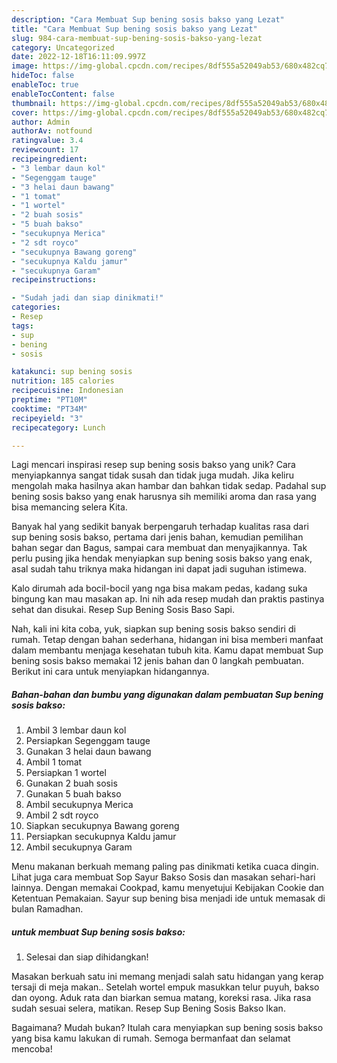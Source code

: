 ```yaml
---
description: "Cara Membuat Sup bening sosis bakso yang Lezat"
title: "Cara Membuat Sup bening sosis bakso yang Lezat"
slug: 984-cara-membuat-sup-bening-sosis-bakso-yang-lezat
category: Uncategorized
date: 2022-12-18T16:11:09.997Z
image: https://img-global.cpcdn.com/recipes/8df555a52049ab53/680x482cq70/sup-bening-sosis-bakso-foto-resep-utama.jpg
hideToc: false
enableToc: true
enableTocContent: false
thumbnail: https://img-global.cpcdn.com/recipes/8df555a52049ab53/680x482cq70/sup-bening-sosis-bakso-foto-resep-utama.jpg
cover: https://img-global.cpcdn.com/recipes/8df555a52049ab53/680x482cq70/sup-bening-sosis-bakso-foto-resep-utama.jpg
author: Admin
authorAv: notfound
ratingvalue: 3.4
reviewcount: 17
recipeingredient:
- "3 lembar daun kol"
- "Segenggam tauge"
- "3 helai daun bawang"
- "1 tomat"
- "1 wortel"
- "2 buah sosis"
- "5 buah bakso"
- "secukupnya Merica"
- "2 sdt royco"
- "secukupnya Bawang goreng"
- "secukupnya Kaldu jamur"
- "secukupnya Garam"
recipeinstructions:

- "Sudah jadi dan siap dinikmati!"
categories:
- Resep
tags:
- sup
- bening
- sosis

katakunci: sup bening sosis 
nutrition: 185 calories
recipecuisine: Indonesian
preptime: "PT10M"
cooktime: "PT34M"
recipeyield: "3"
recipecategory: Lunch

---
```





Lagi mencari inspirasi resep sup bening sosis bakso yang unik? Cara menyiapkannya sangat tidak susah dan tidak juga mudah. Jika keliru mengolah maka hasilnya akan hambar dan bahkan tidak sedap. Padahal sup bening sosis bakso yang enak harusnya sih memiliki aroma dan rasa yang bisa memancing selera Kita.





Banyak hal yang sedikit banyak berpengaruh terhadap kualitas rasa dari sup bening sosis bakso, pertama dari jenis bahan, kemudian pemilihan bahan segar dan Bagus, sampai cara membuat dan menyajikannya. Tak perlu pusing jika hendak menyiapkan sup bening sosis bakso yang enak,      asal sudah tahu triknya maka hidangan ini dapat jadi suguhan istimewa.














Kalo dirumah ada bocil-bocil yang nga bisa makam pedas, kadang suka bingung kan mau masakan ap. Ini nih ada resep mudah dan praktis pastinya sehat dan disukai. Resep Sup Bening Sosis Baso Sapi.






Nah, kali ini kita coba, yuk, siapkan sup bening sosis bakso sendiri di rumah. Tetap dengan bahan sederhana, hidangan ini bisa memberi manfaat dalam membantu menjaga kesehatan tubuh kita. Kamu dapat membuat Sup bening sosis bakso memakai 12 jenis bahan dan 0 langkah pembuatan. Berikut ini cara untuk menyiapkan hidangannya.

<!--inarticleads1-->

##### Bahan-bahan dan bumbu yang digunakan dalam pembuatan Sup bening sosis bakso:

1. Ambil 3 lembar daun kol
1. Persiapkan Segenggam tauge
1. Gunakan 3 helai daun bawang
1. Ambil 1 tomat
1. Persiapkan 1 wortel
1. Gunakan 2 buah sosis
1. Gunakan 5 buah bakso
1. Ambil secukupnya Merica
1. Ambil 2 sdt royco
1. Siapkan secukupnya Bawang goreng
1. Persiapkan secukupnya Kaldu jamur
1. Ambil secukupnya Garam


Menu makanan berkuah memang paling pas dinikmati ketika cuaca dingin. Lihat juga cara membuat Sop Sayur Bakso Sosis dan masakan sehari-hari lainnya. Dengan memakai Cookpad, kamu menyetujui Kebijakan Cookie dan Ketentuan Pemakaian. Sayur sup bening bisa menjadi ide untuk memasak di bulan Ramadhan. 

<!--inarticleads2-->

#####  untuk membuat Sup bening sosis bakso:


1. Selesai dan siap dihidangkan!

Masakan berkuah satu ini memang menjadi salah satu hidangan yang kerap tersaji di meja makan.. Setelah wortel empuk masukkan telur puyuh, bakso dan oyong. Aduk rata dan biarkan semua matang, koreksi rasa. Jika rasa sudah sesuai selera, matikan. Resep Sup Bening Sosis Bakso Ikan. 

Bagaimana? Mudah bukan? Itulah cara menyiapkan sup bening sosis bakso yang bisa kamu lakukan di rumah. Semoga bermanfaat dan selamat mencoba!
